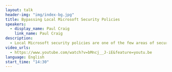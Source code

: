 ```yaml
---
layout: talk
header-img: "img/index-bg.jpg"
title: Bypassing Local Microsoft Security Policies
speakers:
  - display_name: Paul Craig
    link_name: Paul Craig
description:
  - Local Microsoft security policies are one of the few areas of security that are rarely researched or focused on by the security community. These policies are designed to prevent local users from accessing functionality which has been "Disabled By Your Administrator". From Local Group Policy, Software Restriction Policies, App Locker to Internet Explorer, each Microsoft technology has its own way of restricting what you can and cannot do. For local exploitation attempt these technologies can be troublesome, frustrating and restrict the true potential of your attack. This talk will cover a broad view of the current attacks against Microsoft local policies and the underlying issues affecting this form of security.
video_urls:
  - https://www.youtube.com/watch?v=bMncj__J-iE&feature=youtu.be
language: English
start_time: "14:30"
---
```

